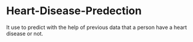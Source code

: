 # Heart-Disease-Predection
It use to predict with the help of previous data that a person have a heart disease or not.

